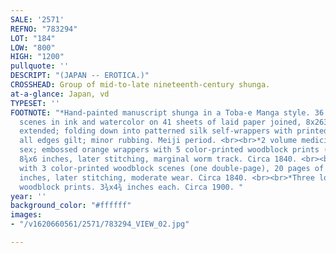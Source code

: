 ```yaml
---
SALE: '2571'
REFNO: "783294"
LOT: "184"
LOW: "800"
HIGH: "1200"
pullquote: ''
DESCRIPT: "(JAPAN -- EROTICA.)"
CROSSHEAD: Group of mid-to-late nineteenth-century shunga.
at-a-glance: Japan, vd
TYPESET: ''
FOOTNOTE: "*Hand-painted manuscript shunga in a Toba-e Manga style. 36 amusing amatory
  scenes in ink and watercolor on 41 sheets of laid paper joined, 8x263 inches fully
  extended; folding down into patterned silk self-wrappers with printed title label,
  all edges gilt; minor rubbing. Meiji period. <br><br>*2 volume medicinal guide to
  sex; embossed orange wrappers with 5 color-printed woodblock prints (3 double-page),
  8¾x6 inches, later stitching, marginal worm track. Circa 1840. <br><br>*Plain wrappers
  with 3 color-printed woodblock scenes (one double-page), 20 pages of text. 7x4¾
  inches, later stitching, moderate wear. Circa 1840. <br><br>*Three loose color-printed
  woodblock prints. 3¾x4¾ inches each. Circa 1900. "
year: ''
background_color: "#ffffff"
images:
- "/v1620660561/2571/783294_VIEW_02.jpg"

---
```

